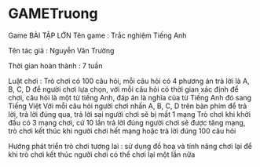 # GAMETruong
Game
BÀI TẬP LỚN
Tên game : Trắc nghiệm Tiếng Anh

Tên tác giả : Nguyễn Văn Trường

Thời gian hoàn thành : 7 tuần

Luật chơi :
Trò chơi có 100 câu hỏi, mỗi câu hỏi có 4 phương án trả lời là A, B, C, D để người chơi lựa chọn, với mỗi câu hỏi có thời gian xác định để chơi, câu hỏi là một từ tiếng Anh, đáp án là nghĩa của từ Tiếng Anh đó sang Tiếng Việt
Với mỗi câu hỏi người chơi nhấn A, B, C, D trên bàn phím để trả lời, trả lời đúng qua, trả lời sai người chơi sẽ bị mất 1 mạng
Trò chơi khi khởi đầu có 3 mạng chơi, cứ 10 lần trả lời đúng người chơi sẽ được tăng mạng, trò chơi kết thúc khi người chơi hết mạng hoặc trả lời đúng 100 câu hỏi

Hướng phát triển trò chơi tương lai : sử dụng đồ hoạ và tính năng chơi lại để khi trò chơi kết thúc người chơi có thể chơi lại một lần nữa
